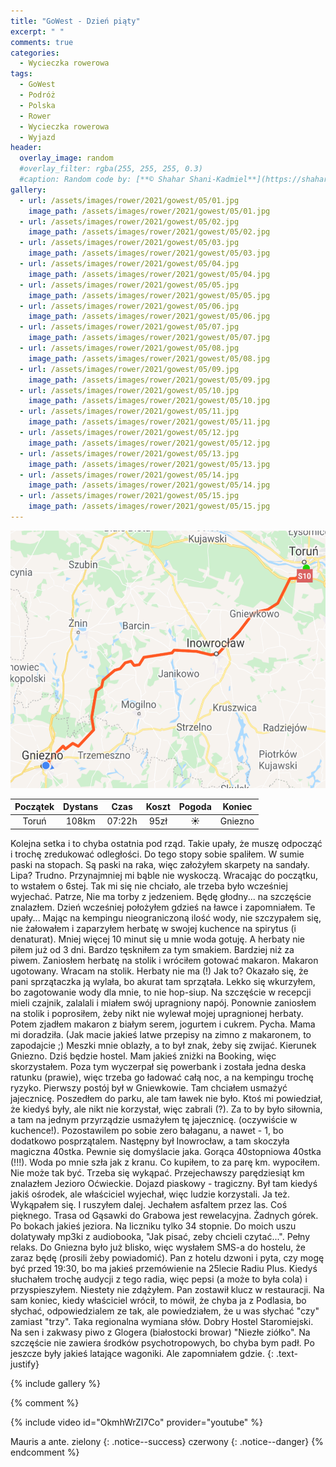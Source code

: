 ```yaml
---
title: "GoWest - Dzień piąty"
excerpt: " "
comments: true
categories:
  - Wycieczka rowerowa
tags:
  - GoWest
  - Podróż
  - Polska
  - Rower  
  - Wycieczka rowerowa
  - Wyjazd
header:
  overlay_image: random
  #overlay_filter: rgba(255, 255, 255, 0.3)
  #caption: Random code by: [**© Shahar Shani-Kadmiel**](https://shaharkadmiel.github.io)"
gallery:
  - url: /assets/images/rower/2021/gowest/05/01.jpg
    image_path: /assets/images/rower/2021/gowest/05/01.jpg        
  - url: /assets/images/rower/2021/gowest/05/02.jpg
    image_path: /assets/images/rower/2021/gowest/05/02.jpg        
  - url: /assets/images/rower/2021/gowest/05/03.jpg
    image_path: /assets/images/rower/2021/gowest/05/03.jpg        
  - url: /assets/images/rower/2021/gowest/05/04.jpg
    image_path: /assets/images/rower/2021/gowest/05/04.jpg        
  - url: /assets/images/rower/2021/gowest/05/05.jpg
    image_path: /assets/images/rower/2021/gowest/05/05.jpg        
  - url: /assets/images/rower/2021/gowest/05/06.jpg
    image_path: /assets/images/rower/2021/gowest/05/06.jpg        
  - url: /assets/images/rower/2021/gowest/05/07.jpg
    image_path: /assets/images/rower/2021/gowest/05/07.jpg        
  - url: /assets/images/rower/2021/gowest/05/08.jpg
    image_path: /assets/images/rower/2021/gowest/05/08.jpg        
  - url: /assets/images/rower/2021/gowest/05/09.jpg
    image_path: /assets/images/rower/2021/gowest/05/09.jpg        
  - url: /assets/images/rower/2021/gowest/05/10.jpg
    image_path: /assets/images/rower/2021/gowest/05/10.jpg        
  - url: /assets/images/rower/2021/gowest/05/11.jpg
    image_path: /assets/images/rower/2021/gowest/05/11.jpg        
  - url: /assets/images/rower/2021/gowest/05/12.jpg
    image_path: /assets/images/rower/2021/gowest/05/12.jpg        
  - url: /assets/images/rower/2021/gowest/05/13.jpg
    image_path: /assets/images/rower/2021/gowest/05/13.jpg        
  - url: /assets/images/rower/2021/gowest/05/14.jpg
    image_path: /assets/images/rower/2021/gowest/05/14.jpg        
  - url: /assets/images/rower/2021/gowest/05/15.jpg
    image_path: /assets/images/rower/2021/gowest/05/15.jpg         
---
```


![mapka](/assets/images/rower/2021/gowest/05/mapka.png)

|Początek|Dystans|Czas|Koszt|Pogoda|Koniec|
|:---:|:---:|:---:|:---:|:---:|:---:|
|Toruń|108km|07:22h|95zł|☀️|Gniezno| 

Kolejna setka i to chyba ostatnia pod rząd. Takie upały, że muszę odpocząć i trochę zredukować odległości. Do tego stopy sobie spaliłem. W sumie paski na stopach. Są paski na raka, więc założyłem skarpety na sandały. Lipa? Trudno. Przynajmniej mi bąble nie wyskoczą. Wracając do początku, to wstałem o 6stej. Tak mi się nie chciało, ale trzeba było wcześniej wyjechać. Patrze, Nie ma torby z jedzeniem. Będę głodny... na szczęście znalazłem. Dzień wcześniej położyłem gdzieś na ławce i zapomniałem. Te upały... Mając na kempingu nieograniczoną ilość wody, nie szczypałem się, nie żałowałem i zaparzyłem herbatę w swojej kuchence na spirytus (i denaturat). Mniej więcej 10 minut się u mnie woda gotuję. A herbaty nie piłem już od 3 dni. Bardzo tęskniłem za tym smakiem. Bardziej niż za piwem. Zaniosłem herbatę na stolik i wróciłem gotować makaron. Makaron ugotowany. Wracam na stolik. Herbaty nie ma (!) Jak to? Okazało się, że pani sprzątaczka ją wylała, bo akurat tam sprzątała. Lekko się wkurzyłem, bo zagotowanie wody dla mnie, to nie hop-siup. Na szczęście w recepcji mieli czajnik, zalalali i miałem swój upragniony napój. Ponownie zaniosłem  na stolik i poprosiłem, żeby nikt nie wylewał mojej upragnionej herbaty. Potem zjadłem makaron z białym serem, jogurtem i cukrem. Pycha. Mama mi doradziła. (Jak macie jakieś latwe przepisy na zimno z makaronem, to zapodajcie ;) Meszki mnie oblazły, a to był znak, żeby się zwijać. Kierunek Gniezno. Dziś będzie hostel. Mam jakieś zniżki na Booking, więc skorzystałem. Poza tym wyczerpał się powerbank i została jedna deska ratunku (prawie), więc trzeba go ładować całą noc, a na kempingu trochę ryzyko. Pierwszy postój był w Gniewkowie. Tam chciałem usmażyć jajecznicę. Poszedłem do parku, ale tam ławek nie było. Ktoś mi powiedział, że kiedyś były, ale nikt nie korzystał, więc zabrali (?). Za to by było siłownia, a tam na jednym przyrządzie usmażyłem tę jajecznicę. (oczywiście w kuchence!). Pozostawilem po sobie zero bałaganu, a nawet - 1, bo dodatkowo posprzątalem. Następny był Inowrocław, a tam skoczyła magiczna 40stka. Pewnie się domyślacie jaka. Gorąca 40stopniowa 40stka (!!!). Woda po mnie szła jak z kranu. Co kupiłem, to za parę km. wypociłem. Nie może tak być. Trzeba się wykąpać. Przejechawszy parędziesiąt km znalazłem Jezioro Oćwieckie. Dojazd piaskowy - tragiczny. Był tam kiedyś jakiś ośrodek, ale właściciel wyjechał, więc ludzie korzystali. Ja też. Wykąpałem się. I ruszyłem dalej. Jechałem asfaltem przez las. Coś pięknego. Trasa od Gąsawki do Grabowa jest rewelacyjna. Żadnych górek. Po bokach jakieś jeziora. Na liczniku tylko 34 stopnie. Do moich uszu dolatywały mp3ki z audiobooka, "Jak pisać, zeby chcieli czytać...". Pełny relaks. Do Gniezna było już blisko, więc wysłałem SMS-a do hostelu, że zaraz będę (prosili żeby powiadomić). Pan z hotelu dzwoni i pyta, czy mogę być przed 19:30, bo ma jakieś przemówienie na 25lecie Radiu Plus. Kiedyś słuchałem trochę audycji z tego radia, więc pepsi (a może to była cola) i przyspieszyłem. Niestety nie zdążyłem. Pan zostawił klucz w restauracji. Na sam koniec, kiedy właściciel wrócił, to mówił, że chyba ja z Podlasia, bo słychać, odpowiedzialem ze tak, ale powiedziałem, że u was słychać "czy" zamiast "trzy". Taka regionalna wymiana słów. Dobry Hostel Staromiejski. Na sen i zakwasy piwo z Glogera (białostocki browar) "Niezłe ziółko". Na szczęście nie zawiera środków psychotropowych, bo chyba bym padł. Po jeszcze były jakieś latające wagoniki. Ale zapomniałem gdzie. 
{: .text-justify}

<!-- {% include gallery caption="Najciekawsze zdjęcia z dzisiejszego dnia" %} -->

{% include gallery %}


{% comment %}

{% include video id="OkmhWrZI7Co" provider="youtube" %}

Mauris a ante.
zielony
{: .notice--success}
czerwony
{: .notice--danger}
{% endcomment %}
